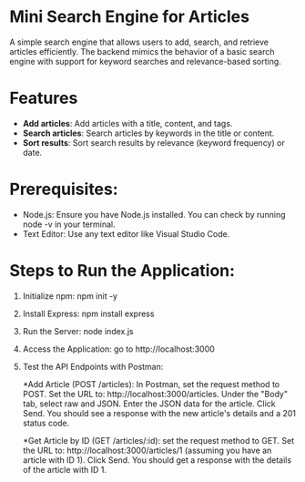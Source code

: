 # Mini Search Engine for Articles
A simple search engine that allows users to add, search, and retrieve articles efficiently. 
The backend mimics the behavior of a basic search engine with support for keyword searches and relevance-based sorting.

# Features
- **Add articles**: Add articles with a title, content, and tags.
- **Search articles**: Search articles by keywords in the title or content.
- **Sort results**: Sort search results by relevance (keyword frequency) or date.

# Prerequisites:
- Node.js: Ensure you have Node.js installed. You can check by running node -v in your terminal.
- Text Editor: Use any text editor like Visual Studio Code.

# Steps to Run the Application:
1) Initialize npm:
   npm init -y
2) Install Express:
   npm install express
3) Run the Server:
   node index.js
4) Access the Application:
  go to http://localhost:3000
5) Test the API Endpoints with Postman:
   
   *Add Article (POST /articles):
      In Postman, set the request method to POST.
      Set the URL to: http://localhost:3000/articles.
      Under the "Body" tab, select raw and JSON.
      Enter the JSON data for the article.
      Click Send. You should see a response with the new article's details and a 201 status code.
   
   *Get Article by ID (GET /articles/:id):
      set the request method to GET.
      Set the URL to: http://localhost:3000/articles/1 (assuming you have an article with ID 1).
      Click Send. You should get a response with the details of the article with ID 1.

   
